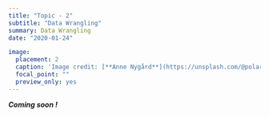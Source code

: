 ```yaml
---
title: "Topic - 2"
subtitle: "Data Wrangling"
summary: Data Wrangling
date: "2020-01-24"

image:
  placement: 2
  caption: 'Image credit: [**Anne Nygård**](https://unsplash.com/@polarmermaid) on Unsplash'
  focal_point: ""
  preview_only: yes
---
```


***Coming soon !***


